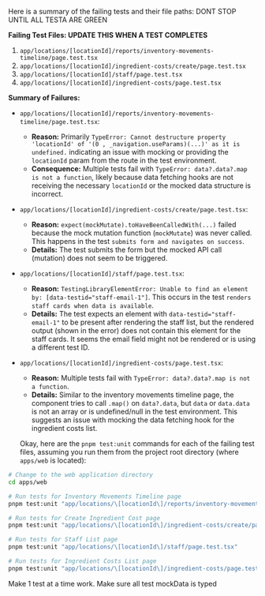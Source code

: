 Here is a summary of the failing tests and their file paths: DONT STOP UNTIL ALL TESTA ARE GREEN

**Failing Test Files: UPDATE THIS WHEN A TEST COMPLETES**

1.  `app/locations/[locationId]/reports/inventory-movements-timeline/page.test.tsx`
2.  `app/locations/[locationId]/ingredient-costs/create/page.test.tsx`
3.  `app/locations/[locationId]/staff/page.test.tsx`
4.  `app/locations/[locationId]/ingredient-costs/page.test.tsx`

**Summary of Failures:**

- `app/locations/[locationId]/reports/inventory-movements-timeline/page.test.tsx`:

  - **Reason:** Primarily `TypeError: Cannot destructure property 'locationId' of '(0 , _navigation.useParams)(...)' as it is undefined.` indicating an issue with mocking or providing the `locationId` param from the route in the test environment.
  - **Consequence:** Multiple tests fail with `TypeError: data?.data?.map is not a function`, likely because data fetching hooks are not receiving the necessary `locationId` or the mocked data structure is incorrect.

- `app/locations/[locationId]/ingredient-costs/create/page.test.tsx`:

  - **Reason:** `expect(mockMutate).toHaveBeenCalledWith(...)` failed because the mock mutation function (`mockMutate`) was never called. This happens in the test `submits form and navigates on success`.
  - **Details:** The test submits the form but the mocked API call (mutation) does not seem to be triggered.

- `app/locations/[locationId]/staff/page.test.tsx`:

  - **Reason:** `TestingLibraryElementError: Unable to find an element by: [data-testid="staff-email-1"]`. This occurs in the test `renders staff cards when data is available`.
  - **Details:** The test expects an element with `data-testid="staff-email-1"` to be present after rendering the staff list, but the rendered output (shown in the error) does not contain this element for the staff cards. It seems the email field might not be rendered or is using a different test ID.

- `app/locations/[locationId]/ingredient-costs/page.test.tsx`:

  - **Reason:** Multiple tests fail with `TypeError: data?.data?.map is not a function`.
  - **Details:** Similar to the inventory movements timeline page, the component tries to call `.map()` on `data?.data`, but `data` or `data.data` is not an array or is undefined/null in the test environment. This suggests an issue with mocking the data fetching hook for the ingredient costs list.

  Okay, here are the `pnpm test:unit` commands for each of the failing test files, assuming you run them from the project root directory (where `apps/web` is located):

```bash
# Change to the web application directory
cd apps/web

# Run tests for Inventory Movements Timeline page
pnpm test:unit "app/locations/\[locationId\]/reports/inventory-movements-timeline/page.test.tsx"

# Run tests for Create Ingredient Cost page
pnpm test:unit "app/locations/\[locationId\]/ingredient-costs/create/page.test.tsx"

# Run tests for Staff List page
pnpm test:unit "app/locations/\[locationId\]/staff/page.test.tsx"

# Run tests for Ingredient Costs List page
pnpm test:unit "app/locations/\[locationId\]/ingredient-costs/page.test.tsx"
```

Make 1 test at a time work. Make sure all test mockData is typed
